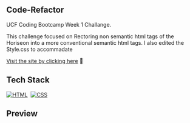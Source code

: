 ## Code-Refactor

UCF Coding Bootcamp Week 1 Challange. 

This challenge focused on Rectoring non semantic  html tags of the Horiseon into a more conventional semantic html tags. I also edited the Style.css to accommadate 

<a href="https://cpicha20.github.io/Code-Refactor/" target="_blank">Visit the site by clicking here</a> 🚀


## Tech Stack

[![HTML](https://img.shields.io/badge/html5%20-%23E34F26.svg?&style=for-the-badge&logo=html5&logoColor=white)](https://github.com/jigar-sable/Portfolio-Website/search?l=html)&nbsp;
[![CSS](https://img.shields.io/badge/css3%20-%231572B6.svg?&style=for-the-badge&logo=css3&logoColor=white)](https://github.com/jigar-sable/Portfolio-Website/search?l=css)&nbsp;

## Preview 

